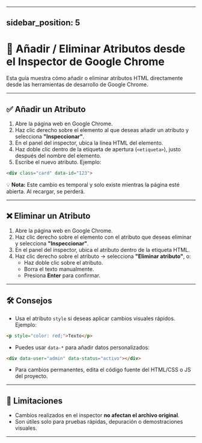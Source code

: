 
---
sidebar_position: 5
---

# 🧪 Añadir / Eliminar Atributos desde el Inspector de Google Chrome

Esta guía muestra cómo añadir o eliminar atributos HTML directamente desde las herramientas de desarrollo de Google Chrome.

---

## ✅ Añadir un Atributo

1. Abre la página web en Google Chrome.  
2. Haz clic derecho sobre el elemento al que deseas añadir un atributo y selecciona **"Inspeccionar"**.  
3. En el panel del inspector, ubica la línea HTML del elemento.  
4. Haz doble clic dentro de la etiqueta de apertura (`<etiqueta>`), justo después del nombre del elemento.  
5. Escribe el nuevo atributo. Ejemplo:

```html
<div class="card" data-id="123">
```

💡 **Nota:** Este cambio es temporal y solo existe mientras la página esté abierta. Al recargar, se perderá.

---

## ❌ Eliminar un Atributo

1. Abre la página web en Google Chrome.  
2. Haz clic derecho sobre el elemento con el atributo que deseas eliminar y selecciona **"Inspeccionar"**.  
3. En el panel del inspector, ubica el atributo dentro de la etiqueta HTML.  
4. Haz clic derecho sobre el atributo → selecciona **"Eliminar atributo"**, o:  
   - Haz doble clic sobre el atributo.  
   - Borra el texto manualmente.  
   - Presiona **Enter** para confirmar.

---

## 🛠️ Consejos

- Usa el atributo `style` si deseas aplicar cambios visuales rápidos. Ejemplo:

```html
<p style="color: red;">Texto</p>
```

- Puedes usar `data-*` para añadir datos personalizados:

```html
<div data-user="admin" data-status="activo"></div>
```

- Para cambios permanentes, edita el código fuente del HTML/CSS o JS del proyecto.

---

## 🚫 Limitaciones

- Cambios realizados en el inspector **no afectan el archivo original**.  
- Son útiles solo para pruebas rápidas, depuración o demostraciones visuales.

---
